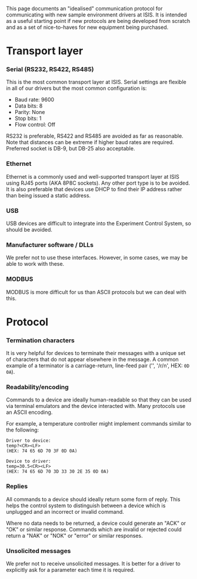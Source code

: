 This page documents an "idealised" communication protocol for communicating with new sample environment drivers at ISIS. It is intended as a useful starting point if new protocols are being developed from scratch and as a set of nice-to-haves for new equipment being purchased.

# Transport layer

### Serial (RS232, RS422, RS485)

This is the most common transport layer at ISIS. Serial settings are flexible in all of our drivers but the most common configuration is:

- Baud rate: 9600
- Data bits: 8
- Parity: None
- Stop bits: 1
- Flow control: Off

RS232 is preferable, RS422 and RS485 are avoided as far as reasonable. Note that distances can be extreme if higher baud rates are required.  Preferred socket is DB-9, but DB-25 also acceptable.

### Ethernet

Ethernet is a commonly used and well-supported transport layer at ISIS using RJ45 ports (AKA 8P8C sockets). Any other port type is to be avoided. It is also preferable that devices use DHCP to find their IP address rather than being issued a static address.

### USB

USB devices are difficult to integrate into the Experiment Control System, so should be avoided.

### Manufacturer software / DLLs

We prefer not to use these interfaces.  However, in some cases, we may be able to work with these.

### MODBUS

MODBUS is more difficult for us than ASCII protocols but we can deal with this.

# Protocol

### Termination characters

It is very helpful for devices to terminate their messages with a unique set of characters that do not appear elsewhere in the message. A common example of a terminator is a carriage-return, line-feed pair ('<CR><LF>', '/r/n', HEX: `0D 0A`).

### Readability/encoding

Commands to a device are ideally human-readable so that they can be used via terminal emulators and the device interacted with. Many protocols use an ASCII encoding.

For example, a temperature controller might implement commands similar to the following:

```
Driver to device:
temp?<CR><LF>
(HEX: 74 65 6D 70 3F 0D 0A)

Device to driver:
temp=30.5<CR><LF>
(HEX: 74 65 6D 70 3D 33 30 2E 35 0D 0A)
```

### Replies

All commands to a device should ideally return some form of reply. This helps the control system to distinguish between a device which is unplugged and an incorrect or invalid command.

Where no data needs to be returned, a device could generate an "ACK" or "OK" or similar response. Commands which are invalid or rejected could return a "NAK" or "NOK" or "error" or similar responses.

### Unsolicited messages

We prefer not to receive unsolicited messages. It is better for a driver to explicitly ask for a parameter each time it is required.
